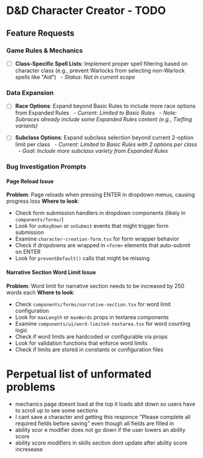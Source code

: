 # D&D Character Creator - TODO

## Feature Requests

### Game Rules & Mechanics

- [ ] **Class-Specific Spell Lists**: Implement proper spell filtering based on character class (e.g., prevent Warlocks from selecting non-Warlock spells like "Aid")
  - *Status: Not in current scope*

### Data Expansion

- [ ] **Race Options**: Expand beyond Basic Rules to include more race options from Expanded Rules
  - *Current: Limited to Basic Rules*
  - *Note: Subraces already include some Expanded Rules content (e.g., Tiefling variants)*

- [ ] **Subclass Options**: Expand subclass selection beyond current 2-option limit per class
  - *Current: Limited to Basic Rules with 2 options per class*
  - *Goal: Include more subclass variety from Expanded Rules*

### Bug Investigation Prompts

#### Page Reload Issue

**Problem**: Page reloads when pressing ENTER in dropdown menus, causing progress loss
**Where to look**:
- Check form submission handlers in dropdown components (likely in `components/forms/`)
- Look for `onKeyDown` or `onSubmit` events that might trigger form submission
- Examine `character-creation-form.tsx` for form wrapper behavior
- Check if dropdowns are wrapped in `<form>` elements that auto-submit on ENTER
- Look for `preventDefault()` calls that might be missing

#### Narrative Section Word Limit Issue

**Problem**: Word limit for narrative section needs to be increased by 250 words each
**Where to look**:
- Check `components/forms/narrative-section.tsx` for word limit configuration
- Look for `maxLength` or `maxWords` props in textarea components
- Examine `components/ui/word-limited-textarea.tsx` for word counting logic
- Check if word limits are hardcoded or configurable via props
- Look for validation functions that enforce word limits
- Check if limits are stored in constants or configuration files


# Perpetual list of unformated problems

- mechanics page doesnt load at the top it loads abit down so users have to scroll up to see some sections
- I cant save a character and getting this responce "Please complete all required fields before saving" even though all fields are filled in
- ability scor e modifier does not go down if the user lowers an ability score
- ability score modifiers in skills section dont update after ability score incresease